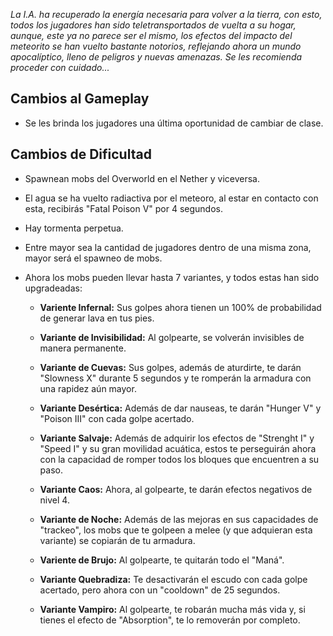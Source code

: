 *La I.A. ha recuperado la energía necesaria para volver a la tierra, con esto, todos los jugadores han sido teletransportados de vuelta a su hogar, aunque, este ya no parece ser el mismo, los efectos del impacto del meteorito se han vuelto bastante notorios, reflejando ahora un mundo apocalíptico, lleno de peligros y nuevas amenazas. Se les recomienda proceder con cuidado...*

## Cambios al Gameplay

- Se les brinda los jugadores una última oportunidad de cambiar de clase.

## Cambios de Dificultad

- Spawnean mobs del Overworld en el Nether y viceversa.

- El agua se ha vuelto radiactiva por el meteoro, al estar en contacto con esta, recibirás "Fatal Poison V" por 4 segundos.

- Hay tormenta perpetua.

- Entre mayor sea la cantidad de jugadores dentro de una misma zona, mayor será el spawneo de mobs.

- Ahora los mobs pueden llevar hasta 7 variantes, y todos estas han sido upgradeadas:

  - **Variente Infernal:** Sus golpes ahora tienen un 100% de probabilidad de generar lava en tus pies.

  - **Variante de Invisibilidad:** Al golpearte, se volverán invisibles de manera permanente.

  - **Variante de Cuevas:** Sus golpes, además de aturdirte, te darán "Slowness X" durante 5 segundos y te romperán la armadura con una rapidez aún mayor.

  - **Variante Desértica:** Además de dar nauseas, te darán "Hunger V" y "Poison III" con cada golpe acertado.

  - **Variante Salvaje:** Además de adquirir los efectos de "Strenght I" y "Speed I" y su gran movilidad acuática, estos te perseguirán ahora con la capacidad de romper todos los bloques que encuentren a su paso.

  - **Variante Caos:** Ahora, al golpearte, te darán efectos negativos de nivel 4.

  - **Variante de Noche:** Además de las mejoras en sus capacidades de "trackeo", los mobs que te golpeen a melee (y que adquieran esta variante) se copiarán de tu armadura.

  - **Variente de Brujo:** Al golpearte, te quitarán todo el "Maná".

  - **Variante Quebradiza:** Te desactivarán el escudo con cada golpe acertado, pero ahora con un "cooldown" de 25 segundos.

  - **Variante Vampiro:** Al golpearte, te robarán mucha más vida y, si tienes el efecto de "Absorption", te lo removerán por completo.
